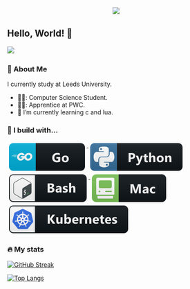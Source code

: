 <div id="header" align="center">
  <img src="https://media.giphy.com/media/Ll22OhMLAlVDb8UQWe/giphy.gif" width="150"/>
</div>

## Hello, World! 👋

<p align="left">
  <img src=https://bad-apple-github-readme.vercel.app/api?username=abzcoding&show_icons=true&theme=tokyonight&count_private=true />
</p>

### 🐧 About Me
I currently study at Leeds University.
- 👨‍🎓: Computer Science Student.
- 👨‍💼: Apprentice at PWC.
- 🌱 I’m currently learning c and lua.

### 🚧 I build with...

<p>
  <a href="https://golang.org/">
    <img src="https://raw.githubusercontent.com/MikeCodesDotNET/ColoredBadges/master/svg/dev/languages/go.svg" alt="GoLang" style="vertical-align:top; margin:4px">
  </a>

  <a href="https://www.python.org/">
    <img src="https://raw.githubusercontent.com/MikeCodesDotNET/ColoredBadges/master/svg/dev/languages/python.svg" alt="Python" style="vertical-align:top; margin:4px">
  </a>

  <a href="https://github.com/ChristianChiarulli/LunarVim">
    <img src="https://raw.githubusercontent.com/MikeCodesDotNET/ColoredBadges/master/svg/dev/tools/bash.svg" alt="Neovim" style="vertical-align:top; margin:4px">
  </a>
 
  <a href="https://www.apple.com/macbook-pro-16/">
    <img src="https://raw.githubusercontent.com/MikeCodesDotNET/ColoredBadges/master/svg/devices/mac.svg" alt="MacBook Pro" style="vertical-align:top; margin:4px">
  </a>

  <a href="https://kubernetes.io/">
    <img src="https://raw.githubusercontent.com/MikeCodesDotNET/ColoredBadges/master/svg/dev/services/kubernetes.svg" alt="Kubernetes" style="vertical-align:top; margin:4px">
  </a>
</p>

### :fire: My stats
[![GitHub Streak](http://github-readme-streak-stats.herokuapp.com?user=olywoolsey&theme=dark&background=000000)](https://git.io/streak-stats)

[![Top Langs](https://github-readme-stats.vercel.app/api/top-langs/?username=olywoolsey&layout=compact&theme=vision-friendly-dark)](https://github.com/anuraghazra/github-readme-stats)
